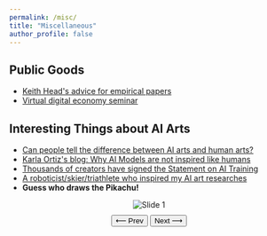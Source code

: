 ```yaml
---
permalink: /misc/
title: "Miscellaneous"
author_profile: false
---
```


## Public Goods

- [Keith Head's advice for empirical papers](https://blogs.ubc.ca/khead/research/research-advice)
- [Virtual digital economy seminar](https://www.digitalecon.org/seminar)

## Interesting Things about AI Arts
- [Can people tell the difference between AI arts and human arts?](https://www.astralcodexten.com/p/how-did-you-do-on-the-ai-art-turing)
- [Karla Ortiz's blog: Why AI Models are not inspired like humans](https://www.kortizblog.com/blog/why-ai-models-are-not-inspired-like-humans)
- [Thousands of creators have signed the Statement on AI Training](https://authorsguild.org/news/sign-the-statement-on-ai-training/)
- [A roboticist/skier/triathlete who inspired my AI art researches](https://aliciachenw.github.io/)
- **Guess who draws the Pikachu!**


<div class="slider" style="text-align: center;">
  <img id="slideImg" src="https://www.sijie-lin.com/files/what_is_sref/Slide1.JPG" alt="Slide 1" style="max-width: 100%; height: auto;" />
  <div style="margin-top: 10px;">
    <button onclick="prevSlide()">⟵ Prev</button>
    <button onclick="nextSlide()">Next ⟶</button>
  </div>
</div>

<script>
  /* JavaScript Slider Code - wrapped in block comments to avoid // issues */
  let slideIndex = 0;
  const slides = [
    "https://www.sijie-lin.com/files/what_is_sref/Slide1.JPG",
    "https://www.sijie-lin.com/files/what_is_sref/Slide2.JPG",
    "https://www.sijie-lin.com/files/what_is_sref/Slide3.JPG"
  ];

  function showSlide(index) {
    const img = document.getElementById("slideImg");
    if (index < 0) slideIndex = slides.length - 1;
    else if (index >= slides.length) slideIndex = 0;
    else slideIndex = index;
    img.src = slides[slideIndex];
  }

  function nextSlide() {
    showSlide(slideIndex + 1);
  }

  function prevSlide() {
    showSlide(slideIndex - 1);
  }

  // Initial display
  showSlide(slideIndex);
</script>

